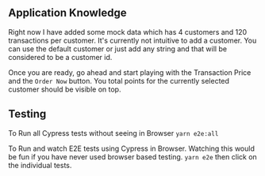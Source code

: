 ## Application Knowledge
Right now I have added some mock data which has 4 customers and 120 transactions per customer. It's currently not intuitive to add a customer. You can use the default customer or just add any string and that will be considered to be a customer id.

Once you are ready, go ahead and start playing with the Transaction Price and the `Order Now` button. You total points for the currently selected customer should be visible on top.

## Testing
To Run all Cypress tests without seeing in Browser
`yarn e2e:all`

To Run and watch E2E tests using Cypress in Browser. Watching this would be fun if you have never used browser based testing.
`yarn e2e` then click on the individual tests.
